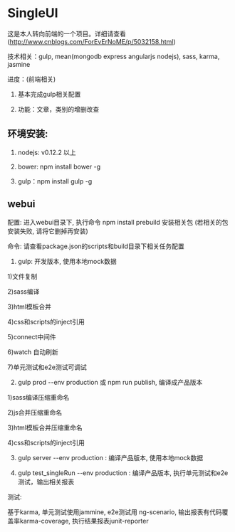 # SingleUI

这是本人转向前端的一个项目。详细请查看(http://www.cnblogs.com/ForEvErNoME/p/5032158.html)

技术相关：gulp, mean(mongodb express angularjs nodejs), sass, karma, jasmine

进度：(前端相关)

1. 基本完成gulp相关配置

2. 功能：文章，类别的增删改查


环境安装:
----------
1. nodejs: v0.12.2 以上

2. bower: npm install bower -g

3. gulp：npm install gulp -g


webui
----------
配置: 进入webui目录下, 执行命令 npm install prebuild 安装相关包 (若相关的包安装失败, 请将它删掉再安装)

命令: 请查看package.json的scripts和build目录下相关任务配置

1. gulp: 开发版本, 使用本地mock数据

  1)文件复制

  2)sass编译
  
  3)html模板合并
  
  4)css和scripts的inject引用
  
  5)connect中间件
  
  6)watch 自动刷新
  
  7)单元测试和e2e测试可调试

2. gulp prod --env production 或 npm run publish, 编译成产品版本
  
  1)sass编译压缩重命名
  
  2)js合并压缩重命名  

  3)html模板合并压缩重命名
  
  4)css和scripts的inject引用

3. gulp server --env production : 编译产品版本, 使用本地mock数据

4. gulp test_singleRun --env production : 编译产品版本, 执行单元测试和e2e测试，输出相关报表

测试: 

基于karma, 单元测试使用jammine, e2e测试用 ng-scenario, 输出报表有代码覆盖率karma-coverage, 执行结果报表junit-reporter
